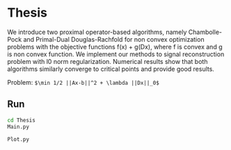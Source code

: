 # Thesis

We introduce two proximal operator-based algorithms, namely Chambolle-Pock and Primal-Dual Douglas-Rachfold for non convex optimization problems with the objective functions f(x) + g(Dx), where f is convex and g is non convex function. We implement our methods to signal reconstruction problem with l0 norm regularization. Numerical results show that both algorithms similarly converge to critical points and provide good results.

Problem: 
```$\min 1/2 ||Ax-b||^2 + \lambda ||Dx||_0$```

## Run

```bash
cd Thesis
Main.py

Plot.py
```
